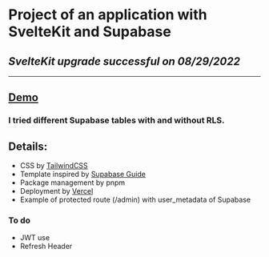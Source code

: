 # Project of an application with SvelteKit and Supabase

## _SvelteKit upgrade successful on 08/29/2022_
***

## [Demo](https://svelte-kit-sb.vercel.app/)

### I tried different Supabase tables with and without RLS.

## Details:
* CSS by [TailwindCSS](https://tailwindcss.com/)
* Template inspired by [Supabase Guide](https://supabase.com/docs/guides/with-sveltekit)
* Package management by pnpm
* Deployment by [Vercel](https://vercel.com/)
* Example of protected route (/admin) with user_metadata of Supabase

### To do
* JWT use
* Refresh Header

